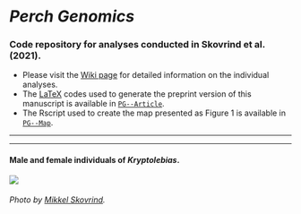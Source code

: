 # _Perch Genomics_

### Code repository for analyses conducted in Skovrind et al. (2021).

- Please visit the [Wiki page](https://github.com/pacheco-george/PerchGenomics/wiki) for detailed information on the individual analyses.
- The [LaTeX](https://en.wikipedia.org/wiki/LaTeX) codes used to generate the preprint version of this manuscript is available in [`PG--Article`](https://github.com/pacheco-george/PerchGenomics/tree/main/PG--Article).
- The Rscript used to create the map presented as Figure 1 is available in [`PG--Map`](https://github.com/pacheco-george/PerchGenomics/tree/main/PG--Pipeline/PG--Plots/PG--Map).
***
***

#### Male and female individuals of _Kryptolebias_.

![](https://github.com/g-pacheco/PerchGenomics/blob/main/PG--Pipeline/PG--GitHubAuxiliaryFiles/PG--RepositoryImage.jpg)

###### Photo by [Mikkel Skovrind](mikkel.skovrind@sund.ku.dk).
